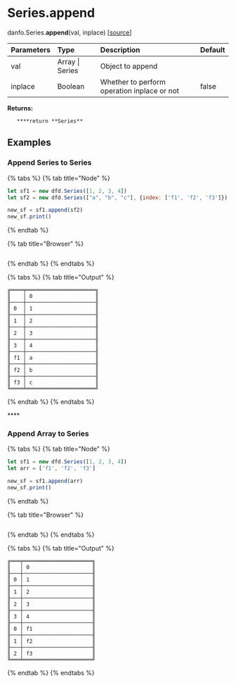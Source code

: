 # Series.append

danfo.Series.**append**\(val, inplace\) \[[source](https://github.com/opensource9ja/danfojs/blob/2696f1d8420dd364464aae7c5c175c6cd0ef4c93/danfojs/src/core/frame.js#L2059)\]

| Parameters | Type | Description | Default |
| :--- | :--- | :--- | :--- |
| val | Array \| Series | Object to append |  |
| inplace | Boolean | Whether to perform operation inplace or not | false |

**Returns:**

       ****return **Series**

## **Examples**

### **Append Series to Series**

{% tabs %}
{% tab title="Node" %}
```javascript
let sf1 = new dfd.Series([1, 2, 3, 4])
let sf2 = new dfd.Series(["a", "b", "c"], {index: ['f1', 'f2', 'f3']})

new_sf = sf1.append(sf2)
new_sf.print()
```
{% endtab %}

{% tab title="Browser" %}
```

```
{% endtab %}
{% endtabs %}

{% tabs %}
{% tab title="Output" %}
```text
╔════╤══════════════════════╗
║    │ 0                    ║
╟────┼──────────────────────╢
║ 0  │ 1                    ║
╟────┼──────────────────────╢
║ 1  │ 2                    ║
╟────┼──────────────────────╢
║ 2  │ 3                    ║
╟────┼──────────────────────╢
║ 3  │ 4                    ║
╟────┼──────────────────────╢
║ f1 │ a                    ║
╟────┼──────────────────────╢
║ f2 │ b                    ║
╟────┼──────────────────────╢
║ f3 │ c                    ║
╚════╧══════════════════════╝
```
{% endtab %}
{% endtabs %}

\*\*\*\*

### **Append Array to Series**

{% tabs %}
{% tab title="Node" %}
```javascript
let sf1 = new dfd.Series([1, 2, 3, 4])
let arr = ['f1', 'f2', 'f3']

new_sf = sf1.append(arr)
new_sf.print()

```
{% endtab %}

{% tab title="Browser" %}
```

```
{% endtab %}
{% endtabs %}

{% tabs %}
{% tab title="Output" %}
```text
╔═══╤══════════════════════╗
║   │ 0                    ║
╟───┼──────────────────────╢
║ 0 │ 1                    ║
╟───┼──────────────────────╢
║ 1 │ 2                    ║
╟───┼──────────────────────╢
║ 2 │ 3                    ║
╟───┼──────────────────────╢
║ 3 │ 4                    ║
╟───┼──────────────────────╢
║ 0 │ f1                   ║
╟───┼──────────────────────╢
║ 1 │ f2                   ║
╟───┼──────────────────────╢
║ 2 │ f3                   ║
╚═══╧══════════════════════╝
```
{% endtab %}
{% endtabs %}


